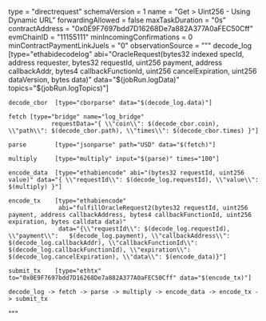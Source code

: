 type = "directrequest"
schemaVersion = 1
name = "Get > Uint256 - Using Dynamic URL"
forwardingAllowed = false
maxTaskDuration = "0s"
contractAddress = "0x0E9F7697bdd7D16268De7a882A377A0aFEC50Cff"
evmChainID = "11155111"
minIncomingConfirmations = 0
minContractPaymentLinkJuels = "0"
observationSource = """
    decode_log   [type="ethabidecodelog"
                  abi="OracleRequest(bytes32 indexed specId, address requester, bytes32 requestId, uint256 payment, address callbackAddr, bytes4 callbackFunctionId, uint256 cancelExpiration, uint256 dataVersion, bytes data)"
                  data="$(jobRun.logData)"
                  topics="$(jobRun.logTopics)"]

    decode_cbor  [type="cborparse" data="$(decode_log.data)"]

    fetch [type="bridge" name="log_bridge"
                requestData="{ \\"coin\\": $(decode_cbor.coin), \\"path\\": $(decode_cbor.path), \\"times\\": $(decode_cbor.times) }"]

    parse        [type="jsonparse" path="USD" data="$(fetch)"]

    multiply     [type="multiply" input="$(parse)" times="100"]

    encode_data  [type="ethabiencode" abi="(bytes32 requestId, uint256 value)" data="{ \\"requestId\\": $(decode_log.requestId), \\"value\\": $(multiply) }"]

    encode_tx    [type="ethabiencode"
                  abi="fulfillOracleRequest2(bytes32 requestId, uint256 payment, address callbackAddress, bytes4 callbackFunctionId, uint256 expiration, bytes calldata data)"
                  data="{\\"requestId\\": $(decode_log.requestId), \\"payment\\":   $(decode_log.payment), \\"callbackAddress\\": $(decode_log.callbackAddr), \\"callbackFunctionId\\": $(decode_log.callbackFunctionId), \\"expiration\\": $(decode_log.cancelExpiration), \\"data\\": $(encode_data)}"]

    submit_tx    [type="ethtx" to="0x0E9F7697bdd7D16268De7a882A377A0aFEC50Cff" data="$(encode_tx)"]

    decode_log -> fetch -> parse -> multiply -> encode_data -> encode_tx -> submit_tx
"""